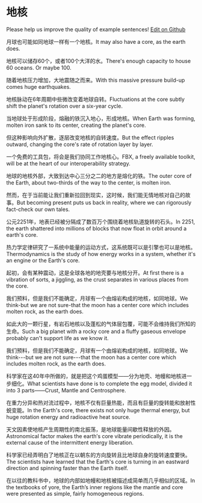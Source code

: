 # 地核

Please help us improve the quality of example sentences! [Edit on Github](https://github.com/jiyushe/jiyu-example-sentence-source/blob/main/chinese/dihe.md)

<p><span class="chinese">月球也可能如同地球一样有一个地核。</span><span class="english">It may also have a core, as the earth does.</span></p>

<p><span class="chinese">地核可以储存60个，或者100个大洋的水。</span><span class="english">There's enough capacity to house 60 oceans. Or maybe 100.</span></p>

<p><span class="chinese">随着地核压力增加，大地震随之而来。</span><span class="english">With this massive pressure build-up comes huge earthquakes.</span></p>

<p><span class="chinese">地核脉动在6年周期中些微改变着地球自转。</span><span class="english">Fluctuations at the core subtly shift the planet's rotation over a six-year cycle.</span></p>

<p><span class="chinese">当地球处于形成阶段，熔融的铁沉入地心，形成地核。</span><span class="english">When Earth was forming, molten iron sank to its center, creating the planet's core.</span></p>

<p><span class="chinese">但这种影响向外扩散，逐层改变地核的自转速度。</span><span class="english">But the effect ripples outward, changing the core's rate of rotation layer by layer.</span></p>

<p><span class="chinese">一个免费的工具包，将会是我们协同工作地核心。</span><span class="english">FBX, a freely available toolkit, will be at the heart of our interoperability strategy.</span></p>

<p><span class="chinese">地球的地核外部，大致到达中心三分之二的地方是熔化的铁。</span><span class="english">The outer core of the Earth, about two-thirds of the way to the center, is molten iron.</span></p>

<p><span class="chinese">然而，在于当前能让我们重新拉回到现实，这时候，我们能无情地核对自己的故事。</span><span class="english">But becoming present puts us back in reality, where we can rigorously fact-check our own tales.</span></p>

<p><span class="chinese">公元2251年，地表已经被分隔成了数百万个围绕着地核轨道旋转的石头。</span><span class="english">In 2251, the earth shattered into millions of blocks that now float in orbit around a earth's core.</span></p>

<p><span class="chinese">热力学定律研究了一系统中能量的运动方式，这系统既可以是引擎也可以是地核。</span><span class="english">Thermodynamics is the study of how energy works in a system, whether it's an engine or the Earth's core.</span></p>

<p><span class="chinese">起初，会有某种震动，这是全球各地的地壳要与地核分开。</span><span class="english">At first there is a vibration of sorts, a jiggling, as the crust separates in various places from the core.</span></p>

<p><span class="chinese">我们预料，但是我们不能确定，月球有一个由熔岩构成的地核，如同地球。</span><span class="english">We think-but we are not sure-that the moon has a center core which includes molten rock, as the earth does.</span></p>

<p><span class="chinese">如此大的一颗行星，有岩石地核以及蓬松的气体层包覆，可能不会维持我们所知的生命。</span><span class="english">Such a big planet with a rocky core and a fluffy gaseous envelope probably can't support life as we know it.</span></p>

<p><span class="chinese">我们预料，但是我们不能确定，月球有一个由熔岩构成的地核，如同地球。</span><span class="english">We think---but we are not sure---that the moon has a center core which includes molten rock, as the earth does.</span></p>

<p><span class="chinese">科学家在这40年中所做的，就是把这个鸡蛋模型——分为地壳、地幔和地核进一步细化。</span><span class="english">What scientists have done is to complete the egg model, divided it into 3 parts——Crust, Mantle and Centrosphere.</span></p>

<p><span class="chinese">在重力分异和热对流过程中，地核不仅有巨量热能，而且有巨量的旋转能和放射性蜕变能。</span><span class="english">In the Earth's core, there exists not only huge thermal energy, but huge rotation energy and radioactive heat source.</span></p>

<p><span class="chinese">天文因素使地核产生周期性的南北振荡，是地球能量间歇性释放的外因。</span><span class="english">Astronomical factor makes the earth′s core vibrate periodically, it is the external cause of the intermittent energy liberation.</span></p>

<p><span class="chinese">科学家已经弄明白了地核正在以朝东的方向旋转且比地球自身的旋转速度要快。</span><span class="english">The scientists have learned that the Earth's core is turning in an eastward direction and spinning faster than the Earth itself.</span></p>

<p><span class="chinese">在以往的教科书中，地球的内部如地幔和地核被描述成简单而几乎相似的区域。</span><span class="english">In the textbooks of yore, the Earth’s inner regions like the mantle and core were presented as simple, fairly homogeneous regions.</span></p>

